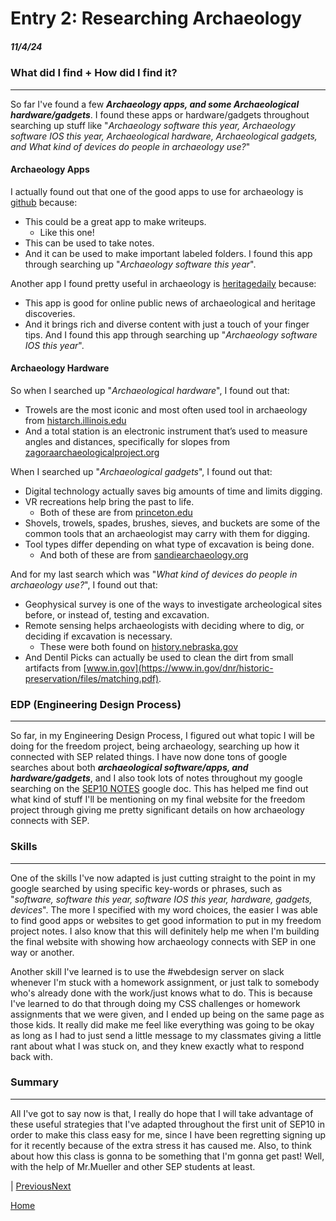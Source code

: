 # Entry 2: Researching Archaeology 
##### 11/4/24
### What did I find + How did I find it?
---
So far I've found a few **_Archaeology apps, and some Archaeological hardware/gadgets_**. I found these apps or hardware/gadgets throughout searching up stuff like "_Archaeology software this year, Archaeology software IOS this year, Archaeological hardware, Archaeological gadgets, and What kind of devices do people in archaeology use?_"
#### Archaeology Apps
I actually found out that one of the good apps to use for archaeology is [github](https://github.com/zackbatist/open-archaeo) because:
* This could be a great app to make writeups.
  * Like this one!
* This can be used to take notes.
* And it can be used to make important labeled folders. I found this app through searching up "_Archaeology software this year_".

Another app I found pretty useful in archaeology is [heritagedaily](https://www.heritagedaily.com/application) because:
* This app is good for online public news of archaeological and heritage discoveries.
* And it brings rich and diverse content with just a touch of your finger tips.
And I found this app through searching up "_Archaeology software IOS this year_".
#### Archaeology Hardware
So when I searched up "_Archaeological hardware_", I found out that:
* Trowels are the most iconic and most often used tool in archaeology from [histarch.illinois.edu](http://www.histarch.illinois.edu/np/tools.html)
* And a total station is an electronic instrument that’s used to measure angles and distances, specifically for slopes from [zagoraarchaeologicalproject.org](https://zagoraarchaeologicalproject.org/the-project/archaeological-field-tools-and-methods/)

When I searched up  "_Archaeological gadgets_", I found out that:
* Digital technology actually saves big amounts of time and limits digging.
* VR recreations help bring the past to life.
  * Both of these are from [princeton.edu](https://www.princeton.edu/news/2024/04/09/princeton-archaeologists-are-using-cutting-edge-digital-technologies-help-reveal)
* Shovels, trowels, spades, brushes, sieves, and buckets are some of the common tools that an archaeologist may carry with them for digging.
* Tool types differ depending on what type of excavation is being done.
  * And both of these are from [sandiearchaeology.org](https://sandiegoarchaeology.org/dig-deeper-what-tools-do-archaeologists-use/)

And for my last search which was "_What kind of devices do people in archaeology use?_", I found out that:
* Geophysical survey is one of the ways to investigate archeological sites before, or instead of, testing and excavation.
* Remote sensing helps archaeologists with deciding where to dig, or deciding if excavation is necessary.
  * These were both found on [history.nebraska.gov](https://history.nebraska.gov/technology-in-archeology/)
* And Dentil Picks can actually be used to clean the dirt from small artifacts from [www.in.gov](https://www.in.gov/dnr/historic-preservation/files/matching.pdf).
### EDP (Engineering Design Process)
---
So far, in my Engineering Design Process, I figured out what topic I will be doing for the freedom project, being archaeology, searching up how it connected with SEP related things. I have now done tons of google searches about both **_archaeological software/apps, and hardware/gadgets_**, and I also took lots of notes throughout my google searching on the [SEP10 NOTES](https://docs.google.com/document/d/1tBU2sZEM4YFTHtE91UQto2EUElyU7UPzGTHyff7rLcI/edit?tab=t.0) google doc. This has helped me find out what kind of stuff I'll be mentioning on my final website for the freedom project through giving me pretty significant details on how archaeology connects with SEP. 
### Skills
---
One of the skills I've now adapted is just cutting straight to the point in my google searched by using specific key-words or phrases, such as "_software, software this year, software IOS this year, hardware, gadgets, devices_". The more I specified  with my word choices, the easier I was able to find good apps or websites to get good information to put in my freedom project notes. I also know that this will definitely help me when I'm building the final website with showing how archaeology connects with SEP in one way or  another.

Another skill I've learned is to use the #webdesign server on slack whenever I'm stuck with a homework assignment, or just talk to somebody who's already done with the work/just knows what to do. This is because I've learned to do that through doing my CSS challenges or homework assignments that we were given, and I ended up being on the same page as those kids. It really did make me feel like everything was going to be okay as long as I had to just send a little message to my classmates giving a little rant about what I was stuck on, and they knew exactly what to respond back with.
### Summary
---
All I've got to say now is that, I really do hope that I will take advantage of these useful strategies that I've adapted throughout the first unit of SEP10 in order to make this class easy for me, since I have been regretting signing up for it recently because of the extra stress it has caused me. Also, to think about how this class is gonna to be something that I'm gonna get past! Well, with the help of Mr.Mueller and other SEP students at least.

| [Previous](entry01.md)[Next](entry03.md)

[Home](../README.md)
